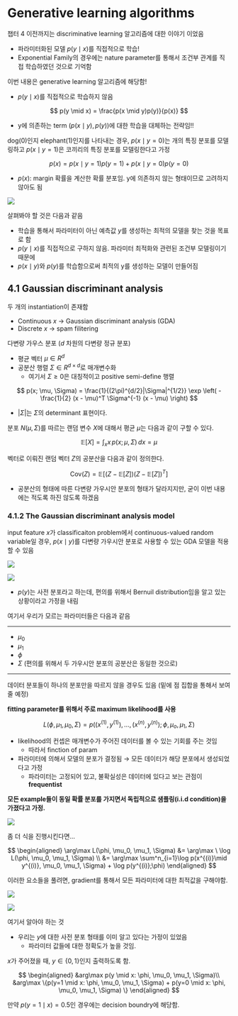 
# Generative learning algorithms

챕터 4 이전까지는 discriminative learning 알고리즘에 대한 이야기 이었음

- 파라미터화된 모델 $p(y \mid x)$를 직접적으로 학습!
- Exponential Family의 경우에는 nature parameter를 통해서 조건부 관계를 직접 학습하였던 것으로 기억함

이번 내용은 generative learning 알고리즘에 해당함!

- $p(y \mid x)$를 직접적으로 학습하지 않음

$$ p(y \mid x) = \frac{p(x \mid y)p(y)}{p(x)} $$

- y에 의존하는 term $(p(x \mid y) , p(y))$에 대한 학습을 대체하는 전략임!!

dog(0)인지 elephant(1)인지를 나타내는 경우, $p(x \mid y = 0)$는 개의 특징 분포를 모델링하고 $p(x \mid y = 1)$은 코끼리의 특징 분포를 모델링한다고 가정

$$ p(x)= p(x \mid y = 1)p(y = 1) + p(x \mid y = 0)p(y = 0) $$

- $p(x)$: margin 확률을 계산한 확률 분포임. y에 의존하지 않는 형태이므로 고려하지 않아도 됨

![](https://i.imgur.com/I9gOH2u.png)

살펴봐야 할 것은 다음과 같음

- 학습을 통해서 파라미터이 아닌 예측값 $y$를 생성하는 최적의 모델을 찾는 것을 목표로 함
- $p(y \mid x)$를 직접적으로 구하지 않음. 파라미터 최적화와 관련된 조건부 모델링이기 때문에
- $p(x \mid y)$와 $p(y)$를 학습함으로써 최적의 y를 생성하는 모델이 만들어짐

## 4.1 Gaussian discriminant analysis

두 개의 instantiation이 존재함

- Continuous $x$ → Gaussian discriminant analysis (GDA)
- Discrete $x$ → spam filitering

다변량 가우스 분포 ($d$ 차원의 다변량 정규 분포)

- 평균 벡터 $µ \in R^d$
- 공분산 행렬 $Σ \in R^{d×d}$로 매개변수화
    - 여기서 $Σ ≥ 0$은 대칭적이고 positive semi-define 행렬

$$ p(x; \mu, \Sigma) = \frac{1}{(2\pi)^{d/2}|\Sigma|^{1/2}} \exp \left( -\frac{1}{2} (x - \mu)^T \Sigma^{-1} (x - \mu) \right) $$

- $|\Sigma|$는 $\Sigma$의 determinant 표현이다.

분포 $N(\mu,\Sigma)$를 따르는 랜덤 변수 $X$에 대해서 평균 $\mu$는 다음과 같이 구할 수 있다.

$$ \mathbb{E}[X] = \int_x x \, p(x; \mu, \Sigma) \, dx = \mu $$

벡터로 이뤄진 랜덤 벡터 $Z$의 공분산을 다음과 같이 정의한다.

$$ \text{Cov}(Z) = \mathbb{E}[(Z - \mathbb{E}[Z])(Z - \mathbb{E}[Z])^T] $$

- 공분산의 형태에 따른 다변량 가우시안 분포의 형태가 달라지지만, 굳이 이번 내용에는 적도록 하진 않도록 하겠음

### 4.1.2 The Gaussian discriminant analysis model

input feature $x$가 classificaiton problem에서 continuous-valued random variable일 경우, $p(x \mid y)$를 다변량 가우시안 분포로 사용할 수 있는 GDA 모델을 적용할 수 있음

![](https://i.imgur.com/nUNpXfN.png)

![](https://i.imgur.com/QG4ltUk.png)

- $p(y)$는 사전 분포라고 하는데, 편의를 위해서 Bernuil distribution임을 알고 있는 상황이라고 가정을 내림

여기서 우리가 모르는 파라미터들은 다음과 같음

---
- $\mu_0$
- $\mu_1$
- $\phi$
- $\Sigma$ (편의를 위해서 두 가우시안 분포의 공분산은 동일한 것으로)
---

데이터 분포들이 하나의 분포만을 따르지 않을 경우도 있음 (밑에 점 집합을 통해서 보여줄 예정)

**fitting parameter를 위해서 주로 maximum likelihood를 사용**

$$ L(\phi, \mu_1, \mu_0, \Sigma) = p((x^{(1)},y^{(1)}), \dots, (x^{(n)},y^{(n)}); \phi, \mu_o, \mu_1, \Sigma) $$

- likelihood의 컨셉은 매개변수가 주어진 데이터를 볼 수 있는 기회를 주는 것임
    - 따라서 finction of param
- 파라미터에 의해서 모델의 분포가 결정됨 → 모든 데이터가 해당 분포에서 생성되었다고 가정
    - 파라미터는 고정되어 있고, 불확실성은 데이터에 있다고 보는 관점이 **frequentist**

**모든 example들이 동일 확률 분포를 가지면서 독립적으로 샘플링(i.i.d condition)을 가졌다고 가정.**

![](https://i.imgur.com/DCGBo8A.png)

좀 더 식을 진행시킨다면…

$$ \begin{aligned} \arg\max L(\phi, \mu_0, \mu_1, \Sigma) &= \arg\max \ \log L(\phi, \mu_0, \mu_1, \Sigma) \\ &= \arg\max \sum^n_{i=1}\log p(x^{(i)}\mid y^{(i)}, \mu_0, \mu_1, \Sigma) + \log p(y^{(i)};\phi) \end{aligned} $$

이러한 요소들을 풀려면, gradient를 통해서 모든 파라미터에 대한 최적값을 구해야함.

![](https://i.imgur.com/OPElubp.png)

![](https://i.imgur.com/qDnvEws.png)


여기서 알아야 하는 것

- 우리는 $y$에 대한 사전 분포 형태를 이미 알고 있다는 가정이 있었음
    - 파라미터 값들에 대한 정확도가 높을 것임.

$x$가 주어졌을 때, $y \in \{0,1\}$인지 출력하도록 함.

$$ \begin{aligned} &arg\max p(y \mid x: \phi, \mu_0, \mu_1, \Sigma)\\ &arg\max \{p(y=1 \mid x: \phi, \mu_0, \mu_1, \Sigma) + p(y=0 \mid x: \phi, \mu_0, \mu_1, \Sigma) \} \end{aligned} $$

만약 $p(y=1 \mid x) = 0.5$인 경우에는 decision boundry에 해당함.